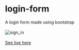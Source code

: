 # login-form
A login form made using bootstrap
<br><br>
![sign_in](https://user-images.githubusercontent.com/106731593/224470541-d3da47e4-7baa-4ce8-bc13-feb25da062e1.png)
<br><br>
<a href="https://deshmukh-ankit.github.io/login-form/">See live here</a>
